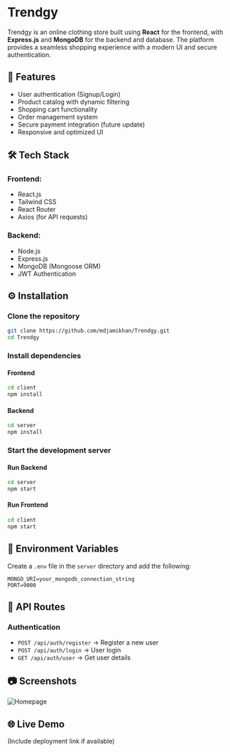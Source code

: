 # Trendgy

Trendgy is an online clothing store built using **React** for the frontend, with **Express.js** and **MongoDB** for the backend and database. The platform provides a seamless shopping experience with a modern UI and secure authentication.

## 🚀 Features
- User authentication (Signup/Login)
- Product catalog with dynamic filtering
- Shopping cart functionality
- Order management system
- Secure payment integration (future update)
- Responsive and optimized UI

## 🛠️ Tech Stack
### Frontend:
- React.js
- Tailwind CSS
- React Router
- Axios (for API requests)

### Backend:
- Node.js
- Express.js
- MongoDB (Mongoose ORM)
- JWT Authentication

## ⚙️ Installation
### Clone the repository
```sh
git clone https://github.com/mdjamikhan/Trendgy.git
cd Trendgy
```

### Install dependencies
#### Frontend
```sh
cd client
npm install
```

#### Backend
```sh
cd server
npm install
```

### Start the development server
#### Run Backend
```sh
cd server
npm start
```

#### Run Frontend
```sh
cd client
npm start
```

## 📌 Environment Variables
Create a `.env` file in the `server` directory and add the following:
```env
MONGO_URI=your_mongodb_connection_string
PORT=9000
```

## 📜 API Routes
### Authentication
- `POST /api/auth/register` → Register a new user
- `POST /api/auth/login` → User login
- `GET /api/auth/user` → Get user details



## 📷 Screenshots
![Homepage](assets/Screenshot(7).png)






## 🌐 Live Demo
(Include deployment link if available)

